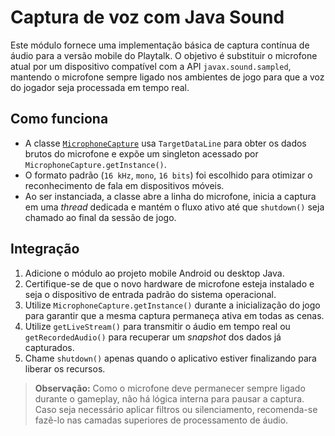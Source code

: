 # Captura de voz com Java Sound

Este módulo fornece uma implementação básica de captura contínua de áudio
para a versão mobile do Playtalk. O objetivo é substituir o microfone atual
por um dispositivo compatível com a API `javax.sound.sampled`, mantendo o
microfone sempre ligado nos ambientes de jogo para que a voz do jogador seja
processada em tempo real.

## Como funciona
- A classe [`MicrophoneCapture`](src/com/playtalk/audio/MicrophoneCapture.java)
  usa `TargetDataLine` para obter os dados brutos do microfone e expõe um
  singleton acessado por `MicrophoneCapture.getInstance()`.
- O formato padrão (`16 kHz`, `mono`, `16 bits`) foi escolhido para otimizar o
  reconhecimento de fala em dispositivos móveis.
- Ao ser instanciada, a classe abre a linha do microfone, inicia a captura em
  uma *thread* dedicada e mantém o fluxo ativo até que `shutdown()` seja
  chamado ao final da sessão de jogo.

## Integração
1. Adicione o módulo ao projeto mobile Android ou desktop Java.
2. Certifique-se de que o novo hardware de microfone esteja instalado e seja o
   dispositivo de entrada padrão do sistema operacional.
3. Utilize `MicrophoneCapture.getInstance()` durante a inicialização do jogo
   para garantir que a mesma captura permaneça ativa em todas as cenas.
4. Utilize `getLiveStream()` para transmitir o áudio em tempo real ou
   `getRecordedAudio()` para recuperar um *snapshot* dos dados já capturados.
5. Chame `shutdown()` apenas quando o aplicativo estiver finalizando para
   liberar os recursos.

> **Observação:** Como o microfone deve permanecer sempre ligado durante o
> gameplay, não há lógica interna para pausar a captura. Caso seja necessário
> aplicar filtros ou silenciamento, recomenda-se fazê-lo nas camadas superiores
> de processamento de áudio.
